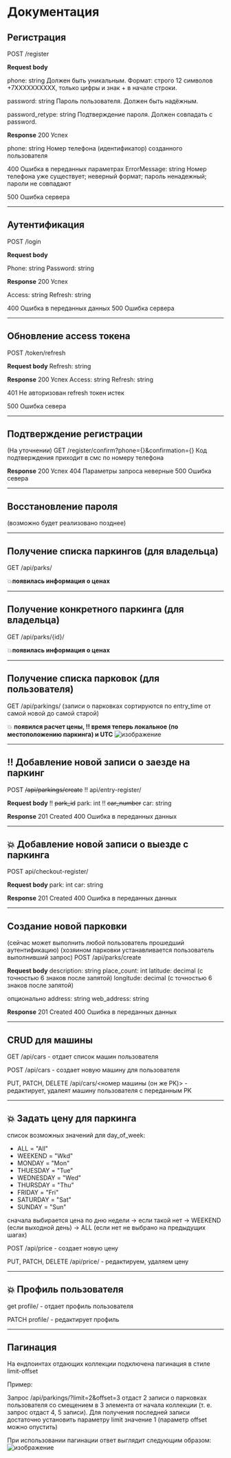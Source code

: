 # Документация

## Регистрация
POST /register

__Request body__

phone: string
Должен быть уникальным. Формат: строго 12 символов +7XXXXXXXXXX, только цифры и знак + в начале строки.

password: string
Пароль пользователя. Должен быть надёжным.

password_retype: string
Подтверждение пароля. Должен совпадать с password.

__Response__
200 Успех

phone: string
Номер телефона (идентификатор) созданного пользователя

400 Ошибка в переданных параметрах
ErrorMessage: string
Номер телефона уже существует; неверный формат; пароль ненадежный; пароли не совпадают

500 Ошибка сервера
_____
## Аутентификация
POST /login

__Request body__

Phone: string
Password: string 

__Response__
200 Успех

Access: string
Refresh: string

400 Ошибка в переданных данных
500 Ошибка сервера
_____
## Обновление access токена
POST /token/refresh

__Request body__
Refresh: string

__Response__
200 Успех
Access: string
Refresh: string

401 Не авторизован
refresh токен истек

500 Ошибка севера

____
## Подтверждение регистрации
(На уточнении)
GET /register/confirm?phone={}&confirmation={}
Код подтверждения приходит в смс по номеру телефона

__Response__
200 Успех
404 Параметры запроса неверные
500 Ошибка севера
____
## Восстановление пароля
(возможно будет реализовано позднее)
___
## Получение списка паркингов (для владельца)
GET /api/parks/

:boom:__появилась информация о ценах__
___
## Получение конкретного паркинга (для владельца)
GET /api/parks/{id}/ 

:boom:__появилась информация о ценах__
___
## Получение списка парковок (для пользователя)
GET /api/parkings/ (записи о парковках сортируются по entry_time от самой новой до самой старой)

:boom: __появился расчет цены, :bangbang: время теперь локальное (по местоположению паркинга) и UTC__
![изображение](https://user-images.githubusercontent.com/82332119/210776663-26d520ba-6cd5-4e0b-9ce8-72bd7d35cf84.png)

___
## :bangbang: Добавление новой записи о заезде на паркинг
POST ~~/api/parkings/create~~ :bangbang: api/entry-register/

__Request body__
:bangbang: ~~park_id~~ park: int
:bangbang: ~~car_number~~ car: string 

__Response__
201 Created
400 Ошибка в переданных данных
___
## :boom: Добавление новой записи о выезде с паркинга
POST api/checkout-register/

__Request body__
park: int
car: string 

__Response__
201 Created
400 Ошибка в переданных данных
___
## Создание новой парковки
(сейчас может выполнить любой пользователь прошедший аутентификацию)
(хозяином парковки устанавливается пользователь выполнивший запрос)
POST /api/parks/create

__Request body__
description: string 
place_count: int
latitude: decimal (с точностью 6 знаков после запятой)
longitude: decimal (с точностью 6 знаков после запятой)

опционально 
address: string
web_address: string

__Response__
201 Created
400 Ошибка в переданных данных
___
## CRUD для машины
GET /api/cars - отдает список машин пользователя

POST /api/cars - создает новую машину для пользователя

PUT, PATCH, DELETE /api/cars/<номер машины (он же PK)> - редактирует, удалеят машину пользователя с переданным PK
____
## :boom: Задать цену для паркинга

список возможных значений для day_of_week:
- ALL = "All"
- WEEKEND = "Wkd"
- MONDAY = "Mon"
- THUESDAY = "Tue"
- WEDNESDAY = "Wed"
- THURSDAY = "Thu"
- FRIDAY = "Fri"
- SATURDAY = "Sat"
- SUNDAY = "Sun"

сначала выбирается цена по дню недели -> если такой нет -> WEEKEND (если выходной день) -> ALL (если нет не выбрано на предыдущих шагах)

POST /api/price - создает новую цену

PUT, PATCH, DELETE /api/price/<PK> - редактируем, удаляем цену
____
## :boom: Профиль пользователя

get profile/ - отдает профиль пользователя

PATCH profile/ - редактирует профиль
____
## Пагинация
На ендпоинтах отдающих коллекции подключена пагинация в стиле limit-offset

Пример:

Запрос /api/parkings/?limit=2&offset=3 отдаст 2 записи о парковках пользователя со смещением в 3 элемента от начала коллекции (т. е. запрос отдаст 4, 5 записи). Для получения последней записи достаточно установить параметру limit значение 1 (параметр offset можно опустить)

При использовании пагинации ответ выглядит следующим образом:
![изображение](https://user-images.githubusercontent.com/82332119/206853922-30647849-3243-442e-906b-73ca18450fd0.png)
